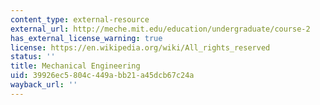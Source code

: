 ```yaml
---
content_type: external-resource
external_url: http://meche.mit.edu/education/undergraduate/course-2
has_external_license_warning: true
license: https://en.wikipedia.org/wiki/All_rights_reserved
status: ''
title: Mechanical Engineering
uid: 39926ec5-804c-449a-bb21-a45dcb67c24a
wayback_url: ''
---
```

